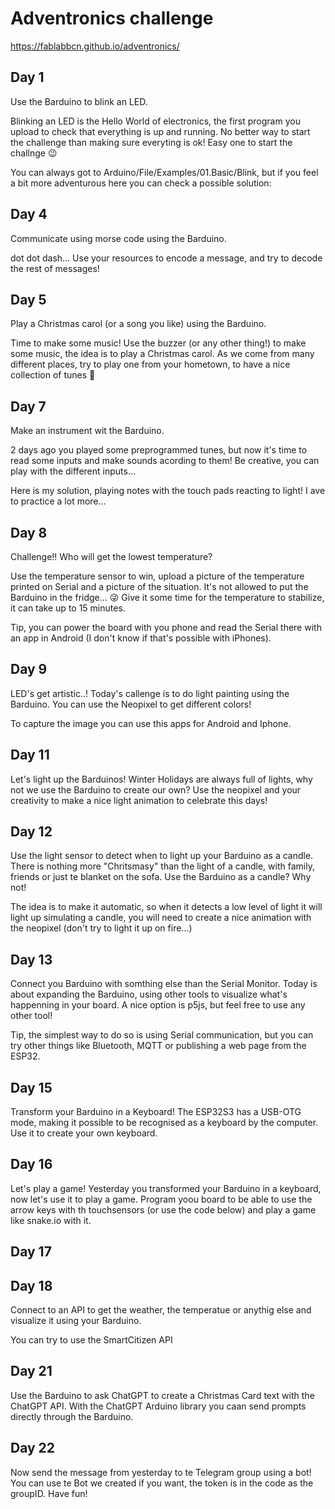 Adventronics challenge
======================

https://fablabbcn.github.io/adventronics/



Day 1
-----

Use the Barduino to blink an LED.

Blinking an LED is the Hello World of electronics, the first program you upload to check that everything is up and running. No better way to start the challenge than making sure everyting is ok! Easy one to start the challnge 😉

You can always got to Arduino/File/Examples/01.Basic/Blink, but if you feel a bit more adventurous here you can check a possible solution:


Day 4
-----

Communicate using morse code using the Barduino.

dot dot dash... Use your resources to encode a message, and try to decode the rest of messages!

Day 5
-----

Play a Christmas carol (or a song you like) using the Barduino.

Time to make some music! Use the buzzer (or any other thing!) to make some music, the idea is to play a Christmas carol. As we come from many different places, try to play one from your hometown, to have a nice collection of tunes 🥳



Day 7
-----

Make an instrument wit the Barduino.

2 days ago you played some preprogrammed tunes, but now it's time to read some inputs and make sounds acording to them! Be creative, you can play with the different inputs...

Here is my solution, playing notes with the touch pads reacting to light! I ave to practice a lot more...

Day 8
-----

Challenge!! Who will get the lowest temperature?

Use the temperature sensor to win, upload a picture of the temperature printed on Serial and a picture of the situation. It's not allowed to put the Barduino in the fridge... 😜 Give it some time for the temperature to stabilize, it can take up to 15 minutes.

Tip, you can power the board with you phone and read the Serial there with an app in Android (I don't know if that's possible with iPhones).


Day 9
-----


LED's get artistic..! Today's callenge is to do light painting using the Barduino. You can use the Neopixel to get different colors!

To capture the image you can use this apps for Android and Iphone.



Day 11
------

Let's light up the Barduinos! Winter Holidays are always full of lights, why not we use the Barduino to create our own? Use the neopixel and your creativity to make a nice light animation to celebrate this days!



Day 12
------

Use the light sensor to detect when to light up your Barduino as a candle. There is nothing more "Chritsmasy" than the light of a candle, with family, friends or just te blanket on the sofa. Use the Barduino as a candle? Why not!

The idea is to make it automatic, so when it detects a low level of light it will light up simulating a candle, you will need to create a nice animation with the neopixel (don't try to light it up on fire...)


Day 13
------

Connect you Barduino with somthing else than the Serial Monitor. Today is about expanding the Barduino, using other tools to visualize what's happenning in your board. A nice option is p5js, but feel free to use any other tool!

Tip, the simplest way to do so is using Serial communication, but you can try other things like Bluetooth, MQTT or publishing a web page from the ESP32.


Day 15
------

Transform your Barduino in a Keyboard! The ESP32S3 has a USB-OTG mode, making it possible to be recognised as a keyboard by the computer. Use it to create your own keyboard.

Day 16
------

Let's play a game! Yesterday you transformed your Barduino in a keyboard, now let's use it to play a game. Program yoou board to be able to use the arrow keys with th touchsensors (or use the code below) and play a game like snake.io with it.

Day 17
------


Day 18
------

Connect to an API to get the weather, the temperatue or anythig else and visualize it using your Barduino.

You can try to use the SmartCitizen API



Day 21
------

Use the Barduino to ask ChatGPT to create a Christmas Card text with the ChatGPT API. With the ChatGPT Arduino library you caan send prompts directly through the Barduino.


Day 22
------

Now send the message from yesterday to te Telegram group using a bot! You can use te Bot we created if you want, the token is in the code as the groupID. Have fun!




